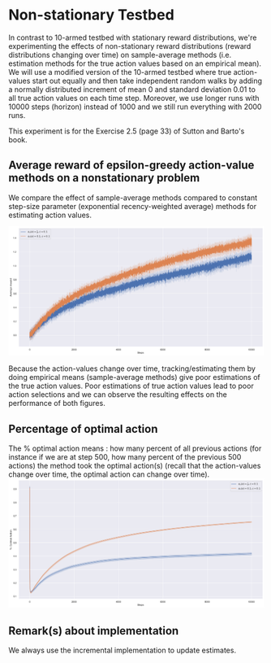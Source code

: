 # Non-stationary Testbed

In contrast to 10-armed testbed with stationary reward distributions, we're experimenting the effects of non-stationary reward distributions (reward distributions changing over time) on sample-average methods (i.e. estimation methods for the true action values based on an empirical mean).
We will use a modified version of the 10-armed testbed where true action-values start out equally and then take independent random walks by adding a normally distributed increment of mean 0 and standard deviation 0.01 to all true action values on each time step.
Moreover, we use longer runs with 10000 steps (horizon) instead of 1000 and we still run everything with 2000 runs.

This experiment is for the Exercise 2.5 (page 33) of Sutton and Barto's book.

## Average reward of epsilon-greedy action-value methods on a nonstationary problem
We compare the effect of sample-average methods compared to constant step-size parameter (exponential recency-weighted average) methods for estimating action values.

![avg reward](./images/avg_reward.png)

Because the action-values change over time, tracking/estimating them by doing empirical means (sample-average methods) give poor estimations of the true action values.
Poor estimations of true action values lead to poor action selections and we can observe the resulting effects on the performance of both figures.

## Percentage of optimal action

The % optimal action means : how many percent of all previous actions (for instance if we are at step 500, how many percent of the previous 500 actions) the method took the optimal action(s) (recall that the action-values change over time, the optimal action can change over time).
![percent optimal action](./images/percent_optimal_action.png)


## Remark(s) about implementation

We always use the incremental implementation to update estimates.
